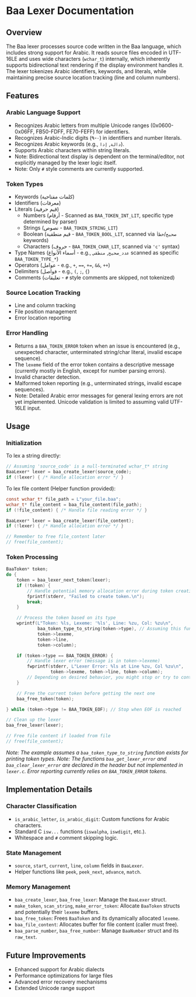 # Baa Lexer Documentation

## Overview

The Baa lexer processes source code written in the Baa language, which includes strong support for Arabic. It reads source files encoded in UTF-16LE and uses wide characters (`wchar_t`) internally, which inherently supports bidirectional text rendering if the display environment handles it. The lexer tokenizes Arabic identifiers, keywords, and literals, while maintaining precise source location tracking (line and column numbers).

## Features

### Arabic Language Support

- Recognizes Arabic letters from multiple Unicode ranges (0x0600-0x06FF, FB50-FDFF, FE70-FEFF) for identifiers.
- Recognizes Arabic-Indic digits (٠-٩) in identifiers and number literals.
- Recognizes Arabic keywords (e.g., `دالة`, `إذا`).
- Supports Arabic characters within string literals.
- Note: Bidirectional text display is dependent on the terminal/editor, not explicitly managed by the lexer logic itself.
- Note: Only `#` style comments are currently supported.

### Token Types

- Keywords (كلمات مفتاحية)
- Identifiers (معرفات)
- Literals (قيم حرفية)
  - Numbers (أرقام - Scanned as `BAA_TOKEN_INT_LIT`, specific type determined by parser)
  - Strings (نصوص - `BAA_TOKEN_STRING_LIT`)
  - Boolean (قيم منطقية - `BAA_TOKEN_BOOL_LIT`, scanned via `صحيح`/`خطأ` keywords)
  - Characters (حروف - `BAA_TOKEN_CHAR_LIT`, scanned via `'c'` syntax)
- Type Names (أسماء الأنواع - e.g., `عدد_صحيح`, `منطقي` scanned as specific `BAA_TOKEN_TYPE_*`)
- Operators (عوامل - e.g., `+`, `==`, `+=`, `&&`, `++`)
- Delimiters (فواصل - e.g., `(`, `;`, `{`)
- Comments (تعليقات - `#` style comments are skipped, not tokenized)

### Source Location Tracking

- Line and column tracking
- File position management
- Error location reporting

### Error Handling

- Returns a `BAA_TOKEN_ERROR` token when an issue is encountered (e.g., unexpected character, unterminated string/char literal, invalid escape sequence).
- The `lexeme` field of the error token contains a descriptive message (currently mostly in English, except for number parsing errors).
- Invalid character detection.
- Malformed token reporting (e.g., unterminated strings, invalid escape sequences).
- Note: Detailed Arabic error messages for general lexing errors are not yet implemented. Unicode validation is limited to assuming valid UTF-16LE input.

## Usage

### Initialization

To lex a string directly:

```c
// Assuming 'source_code' is a null-terminated wchar_t* string
BaaLexer* lexer = baa_create_lexer(source_code);
if (!lexer) { /* Handle allocation error */ }
```

To lex file content (Helper function provided):

```c
const wchar_t* file_path = L"your_file.baa";
wchar_t* file_content = baa_file_content(file_path);
if (!file_content) { /* Handle file reading error */ }

BaaLexer* lexer = baa_create_lexer(file_content);
if (!lexer) { /* Handle allocation error */ }

// Remember to free file_content later
// free(file_content);
```

### Token Processing

```c
BaaToken* token;
do {
    token = baa_lexer_next_token(lexer);
    if (!token) {
        // Handle potential memory allocation error during token creation
        fprintf(stderr, "Failed to create token.\n");
        break;
    }

    // Process the token based on its type
    wprintf(L"Token: %ls, Lexeme: '%ls', Line: %zu, Col: %zu\n",
            baa_token_type_to_string(token->type), // Assuming this function exists
            token->lexeme,
            token->line,
            token->column);

    if (token->type == BAA_TOKEN_ERROR) {
        // Handle lexer error (message is in token->lexeme)
        fwprintf(stderr, L"Lexer Error: %ls at Line %zu, Col %zu\n",
                 token->lexeme, token->line, token->column);
        // Depending on desired behavior, you might stop or try to continue
    }

    // Free the current token before getting the next one
    baa_free_token(token);

} while (token->type != BAA_TOKEN_EOF); // Stop when EOF is reached

// Clean up the lexer
baa_free_lexer(lexer);

// Free file content if loaded from file
// free(file_content);
```

*Note: The example assumes a `baa_token_type_to_string` function exists for printing token types.*
*Note: The functions `baa_get_lexer_error` and `baa_clear_lexer_error` are declared in the header but not implemented in `lexer.c`. Error reporting currently relies on `BAA_TOKEN_ERROR` tokens.*

## Implementation Details

### Character Classification

- `is_arabic_letter`, `is_arabic_digit`: Custom functions for Arabic characters.
- Standard C `isw...` functions (`iswalpha`, `iswdigit`, etc.).
- Whitespace and `#` comment skipping logic.

### State Management

- `source`, `start`, `current`, `line`, `column` fields in `BaaLexer`.
- Helper functions like `peek`, `peek_next`, `advance`, `match`.

### Memory Management

- `baa_create_lexer`, `baa_free_lexer`: Manage the `BaaLexer` struct.
- `make_token`, `scan_string`, `make_error_token`: Allocate `BaaToken` structs and potentially their `lexeme` buffers.
- `baa_free_token`: Frees `BaaToken` and its dynamically allocated `lexeme`.
- `baa_file_content`: Allocates buffer for file content (caller must free).
- `baa_parse_number`, `baa_free_number`: Manage `BaaNumber` struct and its `raw_text`.

## Future Improvements

- Enhanced support for Arabic dialects
- Performance optimizations for large files
- Advanced error recovery mechanisms
- Extended Unicode range support
